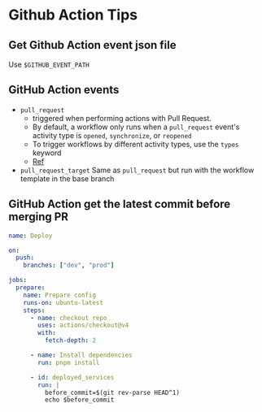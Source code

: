 # Github Action Tips

## Get Github Action event json file

Use `$GITHUB_EVENT_PATH`

## GitHub Action events

- `pull_request`
  - triggered when performing actions with Pull Request.
  - By default, a workflow only runs when a `pull_request` event's activity type is `opened`, `synchronize`, or `reopened`
  - To trigger workflows by different activity types, use the `types` keyword
  - [Ref](https://docs.github.com/en/actions/writing-workflows/choosing-when-your-workflow-runs/events-that-trigger-workflows#pull_request)
- `pull_request_target`
  Same as `pull_request` but run with the workflow template in the base branch

## GitHub Action get the latest commit before merging PR

```yaml
name: Deploy

on:
  push:
    branches: ["dev", "prod"]

jobs:
  prepare:
    name: Prepare config
    runs-on: ubuntu-latest
    steps:
      - name: checkout repo
        uses: actions/checkout@v4
        with:
          fetch-depth: 2

      - name: Install dependencies
        run: pnpm install

      - id: deployed_services
        run: |
          before_commit=$(git rev-parse HEAD^1)
          echo $before_commit
```
